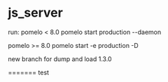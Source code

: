 js_server
=========
run:
pomelo < 8.0
pomelo start production --daemon

pomelo >= 8.0
pomelo start -e production -D


new branch for dump and load 1.3.0

=======
test